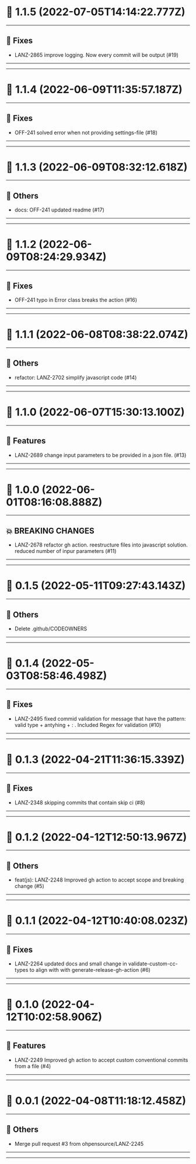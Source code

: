 # :confetti_ball: 1.1.5 (2022-07-05T14:14:22.777Z)
- - -
## :bug: Fixes
* LANZ-2865 improve logging. Now every commit will be output (#19)
- - -
- - -
# :confetti_ball: 1.1.4 (2022-06-09T11:35:57.187Z)
- - -
## :bug: Fixes
* OFF-241 solved error when not providing settings-file (#18)
- - -
- - -
# :confetti_ball: 1.1.3 (2022-06-09T08:32:12.618Z)
- - -
## :newspaper: Others
* docs: OFF-241 updated readme (#17)
- - -
- - -
# :confetti_ball: 1.1.2 (2022-06-09T08:24:29.934Z)
- - -
## :bug: Fixes
* OFF-241 typo in Error class breaks the action (#16)
- - -
- - -
# :confetti_ball: 1.1.1 (2022-06-08T08:38:22.074Z)
- - -
## :newspaper: Others
* refactor: LANZ-2702 simplify javascript code (#14)
- - -
- - -
# :confetti_ball: 1.1.0 (2022-06-07T15:30:13.100Z)
- - -
## :hammer: Features
* LANZ-2689 change input parameters to be provided in a json file. (#13)
- - -
- - -
# :confetti_ball: 1.0.0 (2022-06-01T08:16:08.888Z)
- - -
## :boom: BREAKING CHANGES
* LANZ-2678 refactor gh action. reestructure files into javascript solution. reduced number of inpur parameters (#11)
- - -
- - -
# :confetti_ball: 0.1.5 (2022-05-11T09:27:43.143Z)
- - -
## :newspaper: Others
* Delete .github/CODEOWNERS
- - -
- - -
# :confetti_ball: 0.1.4 (2022-05-03T08:58:46.498Z)
- - -
## :bug: Fixes
* LANZ-2495 fixed commid validation for message that have the pattern: valid type + antyhing + :  . Included Regex for validation (#10)
- - -
- - -
# :confetti_ball: 0.1.3 (2022-04-21T11:36:15.339Z)
- - -
## :bug: Fixes
* LANZ-2348 skipping commits that contain skip ci (#8)
- - -
- - -
# :confetti_ball: 0.1.2 (2022-04-12T12:50:13.967Z)
- - -
## :newspaper: Others
* feat(js):  LANZ-2248 Improved gh action to accept scope and breaking change (#5)
- - -
- - -
# :confetti_ball: 0.1.1 (2022-04-12T10:40:08.023Z)
- - -
## :bug: Fixes
* LANZ-2264 updated docs and small change in validate-custom-cc-types to align with with generate-release-gh-action (#6)
- - -
- - -
# :confetti_ball: 0.1.0 (2022-04-12T10:02:58.906Z)
- - -
## :hammer: Features
* LANZ-2249 Improved gh action to accept custom conventional commits from a file (#4)
- - -
- - -
# :confetti_ball: 0.0.1 (2022-04-08T11:18:12.458Z)
- - -
## :newspaper: Others
* Merge pull request #3 from ohpensource/LANZ-2245
- - -
- - -
